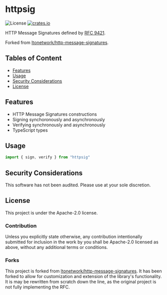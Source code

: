 # httpsig

![License](https://img.shields.io/npm/l/httpsig.svg)
[![crates.io](https://img.shields.io/npm/v/httpsig.svg)][npm]

[npm]: https://www.npmjs.com/package/jwk-thumbprint

HTTP Message Signatures defined by [RFC 9421](https://www.rfc-editor.org/rfc/rfc9421.html).

Forked from [ltonetwork/http-message-signatures](https://github.com/ltonetwork/http-message-signatures).

## Tables of Content

* [Features](#features)
* [Usage](#usage)
* [Security Considerations](#security-considerations)
* [License](#license)

## Features

* HTTP Message Signatures constructions
* Signing synchoronously and asynchronously
* Verifying synchronously and asynchronously
* TypeScript types

## Usage

```typescript
import { sign, verify } from "httpsig"

```

## Security Considerations

This software has not been audited. Please use at your sole discretion.

## License

This project is under the Apache-2.0 license.

### Contribution

Unless you explicitly state otherwise, any contribution intentionally submitted for inclusion in the work by you shall be Apache-2.0 licensed as above, without any additional terms or conditions.

### Forks

This project is forked from [ltonetwork/http-message-signatures](https://github.com/ltonetwork/http-message-signatures).
It has been forked to allow for customization and extension of the library's functionality.
It is may be rewritten from scratch down the line, as the original project is not fully implementing the RFC.
